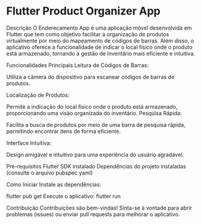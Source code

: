 # Flutter Product Organizer App

Descrição
O Enderecamento App é uma aplicação móvel desenvolvida em Flutter que tem como objetivo facilitar a organização de produtos virtualmente por meio do mapeamento de códigos de barras. Além disso, o aplicativo oferece a funcionalidade de indicar o local físico onde o produto está armazenado, tornando a gestão de inventário mais eficiente e intuitiva.

Funcionalidades Principais
Leitura de Códigos de Barras:

Utiliza a câmera do dispositivo para escanear códigos de barras de produtos.

Localização de Produtos:

Permite a indicação do local físico onde o produto está armazenado, proporcionando uma visão organizada do inventário.
Pesquisa Rápida:

Facilita a busca de produtos por meio de uma barra de pesquisa rápida, permitindo encontrar itens de forma eficiente.

Interface Intuitiva:

Design amigável e intuitivo para uma experiência do usuário agradável.

Pré-requisitos
Flutter SDK instalado
Dependências do projeto instaladas (consulte o arquivo pubspec.yaml)

Como Iniciar
Instale as dependências:

flutter pub get
Execute o aplicativo:
flutter run

Contribuição
Contribuições são bem-vindas! Sinta-se à vontade para abrir problemas (issues) ou enviar pull requests para melhorar o aplicativo.
